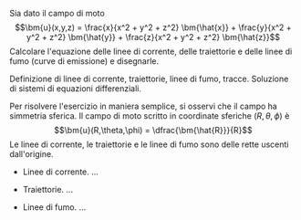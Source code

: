 Sia dato il campo di moto
$$\bm{u}(x,y,z) = \frac{x}{x^2 + y^2 + z^2} \bm{\hat{x}} +
                 \frac{y}{x^2 + y^2 + z^2} \bm{\hat{y}} +
                 \frac{z}{x^2 + y^2 + z^2} \bm{\hat{z}}$$ Calcolare
l'equazione delle linee di corrente, delle traiettorie e delle linee di
fumo (curve di emissione) e disegnarle.

Definizione di linee di corrente, traiettorie, linee di fumo, tracce.
Soluzione di sistemi di equazioni differenziali.

Per risolvere l'esercizio in maniera semplice, si osservi che il campo
ha simmetria sferica. Il campo di moto scritto in coordinate sferiche
$(R,\theta,\phi)$ è $$\bm{u}(R,\theta,\phi) = \dfrac{\bm{\hat{R}}}{R}$$
Le linee di corrente, le traiettorie e le linee di fumo sono delle rette
uscenti dall'origine.

-   Linee di corrente. ...

-   Traiettorie. ...

-   Linee di fumo. ...
